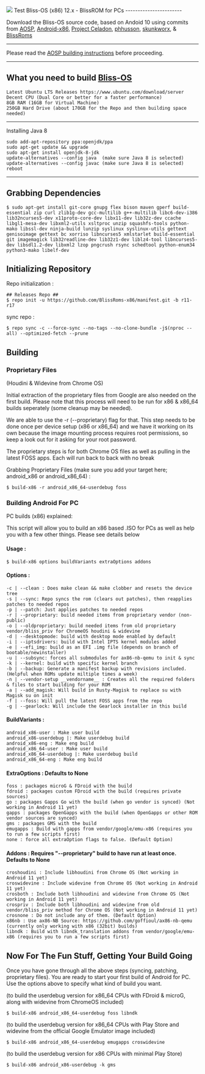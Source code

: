<img src="https://i.imgur.com/pOad4eK.png">
Test
Bliss-OS (x86) 12.x - BlissROM for PCs
-----------------------

Download the Bliss-OS source code, based on Andoid 10 using commits from [AOSP](https://android.googlesource.com), [Android-x86](https://android-x86.org), [Project Celadon](https://github.com/projectceladon), [phhusson](https://github.com/phhusson/treble_manifest), [skunkworx](https://github.com/skunkworkx/platform_manifest), & [BlissRoms](https://github.com/BlissRoms/platform_manifest)

---------------------------------------------------

Please read the [AOSP building instructions](http://source.android.com/source/index.html) before proceeding.

-----------------------
What you need to build [Bliss-OS](https://github.com/BlissROMs-x86/manifest)
-----------------------

    Latest Ubuntu LTS Releases https://www.ubuntu.com/download/server
    Decent CPU (Dual Core or better for a faster performance)
    8GB RAM (16GB for Virtual Machine)
    250GB Hard Drive (about 170GB for the Repo and then building space needed)
  
-----------------------

Installing Java 8

    sudo add-apt-repository ppa:openjdk/ppa
    sudo apt-get update && upgrade
    sudo apt-get install openjdk-8-jdk
    update-alternatives --config java  (make sure Java 8 is selected)
    update-alternatives --config javac (make sure Java 8 is selected)
    reboot
    
-----------------------

Grabbing Dependencies
-----------------------

    $ sudo apt-get install git-core gnupg flex bison maven gperf build-essential zip curl zlib1g-dev gcc-multilib g++-multilib libc6-dev-i386 lib32ncurses5-dev x11proto-core-dev libx11-dev lib32z-dev ccache libgl1-mesa-dev libxml2-utils xsltproc unzip squashfs-tools python-mako libssl-dev ninja-build lunzip syslinux syslinux-utils gettext genisoimage gettext bc xorriso libncurses5 xmlstarlet build-essential git imagemagick lib32readline-dev lib32z1-dev liblz4-tool libncurses5-dev libsdl1.2-dev libxml2 lzop pngcrush rsync schedtool python-enum34 python3-mako libelf-dev
    
    
Initializing Repository
-----------------------

Repo initialization :
    
    ## Releases Repo ##
    $ repo init -u https://github.com/BlissRoms-x86/manifest.git -b r11-r17

sync repo :

    $ repo sync -c --force-sync --no-tags --no-clone-bundle -j$(nproc --all) --optimized-fetch --prune

Building
--------

### Proprietary Files

(Houdini & Widevine from Chrome OS)

Initial extraction of the proprietary files from Google are also needed on the first build. 
Please note that this process will need to be run for x86 & x86_64 builds seperately (some cleanup may be needed). 

We are able to use the -r (--proprietary) flag for that. This step needs to be done once per device setup (x86 or x86_64) and we have it working on its own because
the image mounting process requires root permissions, so keep a look out for it asking for your root password. 

The proprietary steps is for both Chrome OS files as well as pulling in the latest FOSS apps. Each will run back to back with no break

Grabbing Proprietary Files (make sure you add your target here; android_x86 or android_x86_64) :

    $ build-x86 -r android_x86_64-userdebug foss

### Building Android For PC

PC builds (x86) explained:
	  
This script will allow you to build an x86 based .ISO for PCs as well as help you with a few other things. Please see details below

#### Usage :

	$ build-x86 options buildVariants extraOptions addons

#### Options : 

	-c | --clean : Does make clean && make clobber and resets the device tree
	-s | --sync: Repo syncs the rom (clears out patches), then reapplies patches to needed repos
	-p | --patch: Just applies patches to needed repos
	-r | --proprietary: build needed items from proprietary vendor (non-public)
    -o | --oldproprietary: build needed items from old proprietary vendor/bliss_priv for ChromeOS houdini & widevine
    -d | --desktopmode: build with desktop mode enabled by default
    -i | --iptsdrivers: build with Intel IPTS kernel modules added
    -e | --efi_img: build as an EFI .img file (depends on branch of bootable/newinstaller)
    -u | --subsync: forces all submodules for ax86-nb-qemu to init & sync
	-k | --kernel: build with specific kernel branch
    -b | --backup: Generate a manifest backup with revisions included. (Helpful when ROMs update miltiple times a week)
    -n | --vendor-setup __vendorname__ : Creates all the required folders & files to start building for your ROM
    -a | --add_magisk: Will build in Rusty-Magisk to replace su with Magisk su on init
    -f | --foss: Will pull the latest FOSS apps from the repo
    -g | --gearlock: Will include the Gearlock installer in this build

#### BuildVariants :

	android_x86-user : Make user build
	android_x86-userdebug |: Make userdebug build
	android_x86-eng : Make eng build
	android_x86_64-user : Make user build
	android_x86_64-userdebug |: Make userdebug build
	android_x86_64-eng : Make eng build

#### ExtraOptions : Defaults to None

	foss : packages microG & FDroid with the build
	fdroid : packages custom FDroid with the build (requires private sources) 
	go : packages Gapps Go with the build (when go vendor is synced) (Not working in Android 11 yet)
	gapps : packages OpenGapps with the build (when OpenGapps or other ROM vendor sources are synced) 
	gms : packages GMS with the build 
	emugapps : Build with gapps from vendor/google/emu-x86 (requires you to run a few scripts first)
	none : force all extraOption flags to false. (Default Option)

#### Addons : Requires "--proprietary" build to have run at least once. Defaults to None

	croshoudini : Include libhoudini from Chrome OS (Not working in Android 11 yet)
	croswidevine : Include widevine from Chrome OS (Not working in Android 11 yet)
	crosboth : Include both libhoudini and widevine from Chrome OS (Not working in Android 11 yet)
    crospriv : Include both libhoudini and widevine from old vendor/bliss_priv method for Chrome OS (Not working in Android 11 yet)
	crosnone : Do not include any of them. (Default Option) 
    x86nb : Use ax86-NB Source: https://github.com/goffioul/ax86-nb-qemu (currently only working with x86 (32bit) builds)
    libndk : Build with libndk_translation addons from vendor/google/emu-x86 (requires you to run a few scripts first)

## Now For The Fun Stuff, Getting Your Build Going

Once you have gone through all the above steps (syncing, patching, proprietary files). You are ready to start your first build of Android for PC. Use the options above to specify what kind of build you want. 

(to build the userdebug version for x86_64 CPUs with FDroid & microG, along with widevine from ChromeOS included)

	$ build-x86 android_x86_64-userdebug foss libndk 

(to build the userdebug version for x86_64 CPUs with Play Store and widevine from the official Google Emulator image included)

	$ build-x86 android_x86_64-userdebug emugapps croswidevine 

(to build the userdebug version for x86 CPUs with minimal Play Store)

	$ build-x86 android_x86-userdebug -k gms 

